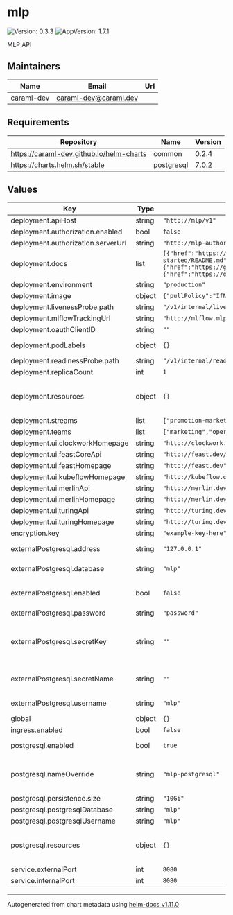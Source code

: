 # mlp

![Version: 0.3.3](https://img.shields.io/badge/Version-0.3.3-informational?style=flat-square) ![AppVersion: 1.7.1](https://img.shields.io/badge/AppVersion-1.7.1-informational?style=flat-square)

MLP API

## Maintainers

| Name | Email | Url |
| ---- | ------ | --- |
| caraml-dev | <caraml-dev@caraml.dev> |  |

## Requirements

| Repository | Name | Version |
|------------|------|---------|
| https://caraml-dev.github.io/helm-charts | common | 0.2.4 |
| https://charts.helm.sh/stable | postgresql | 7.0.2 |

## Values

| Key | Type | Default | Description |
|-----|------|---------|-------------|
| deployment.apiHost | string | `"http://mlp/v1"` |  |
| deployment.authorization.enabled | bool | `false` |  |
| deployment.authorization.serverUrl | string | `"http://mlp-authorization-keto"` |  |
| deployment.docs | list | `[{"href":"https://github.com/gojek/merlin/blob/main/docs/getting-started/README.md","label":"Merlin User Guide"},{"href":"https://github.com/gojek/turing","label":"Turing User Guide"},{"href":"https://docs.feast.dev/user-guide/overview","label":"Feast User Guide"}]` | Documentation list for caraml components, Added as part of env variables. |
| deployment.environment | string | `"production"` |  |
| deployment.image | object | `{"pullPolicy":"IfNotPresent","registry":"ghcr.io","repository":"gojek/mlp","tag":"v1.7.1"}` | mlp image related configs |
| deployment.livenessProbe.path | string | `"/v1/internal/live"` |  |
| deployment.mlflowTrackingUrl | string | `"http://mlflow.mlp"` |  |
| deployment.oauthClientID | string | `""` | OAuth client id for login |
| deployment.podLabels | object | `{}` | Additional labels to apply on the pod level |
| deployment.readinessProbe.path | string | `"/v1/internal/ready"` |  |
| deployment.replicaCount | int | `1` |  |
| deployment.resources | object | `{}` | Configure resource requests and limits, Ref: http://kubernetes.io/docs/user-guide/compute-resources/ |
| deployment.streams | list | `["promotion-marketing","operation-strategy","business-analyst"]` | Streams list |
| deployment.teams | list | `["marketing","operation","business"]` | teams list |
| deployment.ui.clockworkHomepage | string | `"http://clockwork.dev"` |  |
| deployment.ui.feastCoreApi | string | `"http://feast.dev/v1"` |  |
| deployment.ui.feastHomepage | string | `"http://feast.dev"` |  |
| deployment.ui.kubeflowHomepage | string | `"http://kubeflow.org"` |  |
| deployment.ui.merlinApi | string | `"http://merlin.dev/v1"` |  |
| deployment.ui.merlinHomepage | string | `"http://merlin.dev"` |  |
| deployment.ui.turingApi | string | `"http://turing.dev/v1"` |  |
| deployment.ui.turingHomepage | string | `"http://turing.dev"` |  |
| encryption.key | string | `"example-key-here"` |  |
| externalPostgresql.address | string | `"127.0.0.1"` | Host address for the External postgres |
| externalPostgresql.database | string | `"mlp"` | External postgres database schema |
| externalPostgresql.enabled | bool | `false` | If you would like to use an external postgres database, enable it here using this |
| externalPostgresql.password | string | `"password"` |  |
| externalPostgresql.secretKey | string | `""` | If a secret is created by external systems (eg. Valut)., mention the key under which password is stored in secret (eg. postgresql-password) |
| externalPostgresql.secretName | string | `""` | If a secret is created by external systems (eg. Valut)., mention the secret name here |
| externalPostgresql.username | string | `"mlp"` | External postgres database user |
| global | object | `{}` |  |
| ingress.enabled | bool | `false` |  |
| postgresql.enabled | bool | `true` | Enable creating mlp specific postgres instance |
| postgresql.nameOverride | string | `"mlp-postgresql"` | override the name here so that db gets created like <release_name>-mlp-postgresql |
| postgresql.persistence.size | string | `"10Gi"` |  |
| postgresql.postgresqlDatabase | string | `"mlp"` |  |
| postgresql.postgresqlUsername | string | `"mlp"` |  |
| postgresql.resources | object | `{}` | Configure resource requests and limits, Ref: http://kubernetes.io/docs/user-guide/compute-resources/ |
| service.externalPort | int | `8080` |  |
| service.internalPort | int | `8080` |  |

----------------------------------------------
Autogenerated from chart metadata using [helm-docs v1.11.0](https://github.com/norwoodj/helm-docs/releases/v1.11.0)
